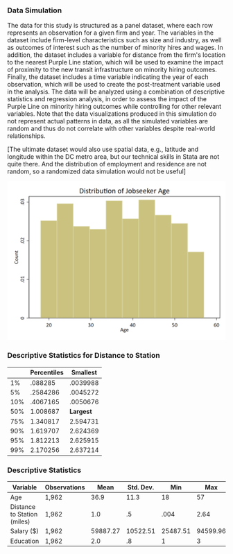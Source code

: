 ### Data Simulation

The data for this study is structured as a panel dataset, where each row represents an observation for a given firm and year. The variables in the dataset include firm-level characteristics such as size and industry, as well as outcomes of interest such as the number of minority hires and wages. In addition, the dataset includes a variable for distance from the firm's location to the nearest Purple Line station, which will be used to examine the impact of proximity to the new transit infrastructure on minority hiring outcomes. Finally, the dataset includes a time variable indicating the year of each observation, which will be used to create the post-treatment variable used in the analysis. The data will be analyzed using a combination of descriptive statistics and regression analysis, in order to assess the impact of the Purple Line on minority hiring outcomes while controlling for other relevant variables. Note that the data visualizations produced in this simulation do not represent actual patterns in data, as all the simulated variables are random and thus do not correlate with other variables despite real-world relationships.

[The ultimate dataset would also use spatial data, e.g., latitude and longitude within the DC metro area, but our technical skills in Stata are not quite there. And the distribution of employment and residence are not random, so a randomized data simulation would not be useful]


[![Age Histogram](https://github.com/gui2de/ppol768-spring23/blob/84cf5a7e4ae3e1e88c322666a4cf8d1412057790/Group%20Projects/group-1/Week%2011/age_histogram.png)](https://github.com/gui2de/ppol768-spring23/blob/week11-group1/Group%20Projects/group-1/Week%2011/age_histogram.png)


### Descriptive Statistics for Distance to Station
|        | Percentiles | Smallest |
|------- | ----------- | -------- |
| 1% | .088285 | .0039988 |
| 5% | .2584286 | .0045272 |
| 10% | .4067165 | .0050676 |
| 50% | 1.008687 | **Largest** |
| 75% | 1.340817 | 2.594731 |
| 90% | 1.619707 | 2.624369 |
| 95% | 1.812213 | 2.625915 |
| 99% | 2.170256 | 2.637214 |


### Descriptive Statistics
| Variable | Observations | Mean | Std. Dev. | Min | Max |
|----------|--------------|------|-----------|----|-----|
| Age | 1,962 | 36.9 | 11.3 | 18 | 57 |
| Distance to Station (miles) | 1,962 | 1.0 | .5 | .004 | 2.64 |
| Salary ($) | 1,962 | 59887.27 | 10522.51 | 25487.51 | 94599.96 |
| Education | 1,962 | 2.0 | .8 | 1 | 3 |

